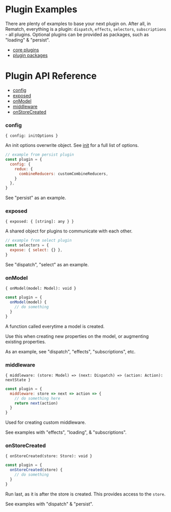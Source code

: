 # Plugin Examples

There are plenty of examples to base your next plugin on. After all, in Rematch, everything is a plugin: `dispatch`, `effects`, `selectors`, `subscriptions` - all plugins. Optional plugins can be provided as packages, such as "loading" & "persist".

- [core plugins](https://github.com/rematch/rematch/tree/master/src/plugins)
- [plugin packages](/https://github.com/rematch/rematch/tree/master/plugins)

# Plugin API Reference

- [config](#config)
- [exposed](#exposed)
- [onModel](#onmodel)
- [middleware](#middleware)
- [onStoreCreated](#onstorecreated)

### config

`{ config: initOptions }`

An init options overwrite object. See [init](./api.md#init) for a full list of options.

```js
// example from persist plugin
const plugin = {
  config: {
    redux: {
      combineReducers: customCombineReducers,
    }
  },
}
```

See "persist" as an example.

### exposed

`{ exposed: { [string]: any } }`

A shared object for plugins to communicate with each other.

```js
// example from select plugin
const selectors = {
  expose: { select: {} },
}
```

See "dispatch", "select" as an example.


### onModel

`{ onModel(model: Model): void }`

```js
const plugin = {
  onModel(model) {
    // do something
  }
}
```

A function called everytime a model is created.

Use this when creating new properties on the model, or augmenting existing properties.

As an example, see "dispatch", "effects", "subscriptions", etc.

### middleware

`{ middleware: (store: Model) => (next: Dispatch) => (action: Action): nextState }`

```js
const plugin = {
  middleware: store => next => action => {
    // do something here
    return next(action)
  }
}
```

Used for creating custom middleware.

See examples with "effects", "loading", & "subscriptions".

### onStoreCreated

`{ onStoreCreated(store: Store): void }`

```js
const plugin = {
  onStoreCreated(store) {
    // do something
  }
}
```

Run last, as it is after the store is created. This provides access to the `store`.

See examples with "dispatch" & "persist".
